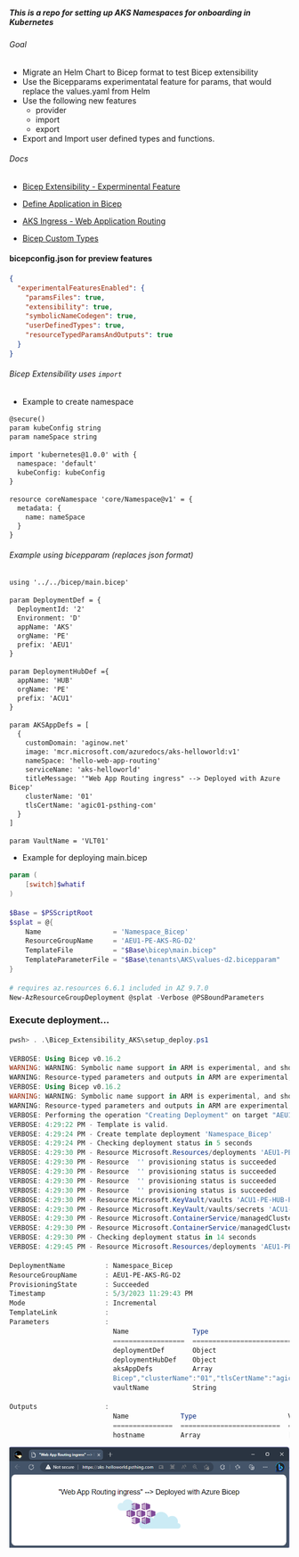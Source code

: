 ##### This is a repo for setting up AKS Namespaces for onboarding in Kubernetes

###### Goal
- Migrate an Helm Chart to Bicep format to test Bicep extensibility
- Use the Bicepparams experimentatal feature for params, that would replace the values.yaml from Helm
- Use the following new features
    - provider
    - import
    - export
- Export and Import user defined types and functions. 

###### Docs

- [Bicep Extensibility - Experminental Feature](https://learn.microsoft.com/en-us/azure/azure-resource-manager/bicep/bicep-config#enable-experimental-features)

- [Define Application in Bicep](https://learn.microsoft.com/en-us/azure/aks/learn/quick-kubernetes-deploy-bicep-extensibility-kubernetes-provider?tabs=PowerShell%2Cazure-powershell#add-the-application-definition)

- [AKS Ingress - Web Application Routing](https://learn.microsoft.com/en-us/azure/aks/web-app-routing?tabs=with-osm)

- [Bicep Custom Types](aka.ms/bicepCustomTypes)

#### bicepconfig.json for preview features
```json
{
  "experimentalFeaturesEnabled": {
    "paramsFiles": true,
    "extensibility": true,
    "symbolicNameCodegen": true,
    "userDefinedTypes": true,
    "resourceTypedParamsAndOutputs": true
  }
}
```

###### Bicep Extensibility uses `import`

- Example to create namespace

```bicep
@secure()
param kubeConfig string
param nameSpace string

import 'kubernetes@1.0.0' with {
  namespace: 'default'
  kubeConfig: kubeConfig
}

resource coreNamespace 'core/Namespace@v1' = {
  metadata: {
    name: nameSpace
  }
}
```
###### Example using bicepparam (replaces json format)

```bicep
using '../../bicep/main.bicep'

param DeploymentDef = {
  DeploymentId: '2'
  Environment: 'D'
  appName: 'AKS'
  orgName: 'PE'
  prefix: 'AEU1'
}

param DeploymentHubDef ={
  appName: 'HUB'
  orgName: 'PE'
  prefix: 'ACU1'
}

param AKSAppDefs = [
  {
    customDomain: 'aginow.net'
    image: 'mcr.microsoft.com/azuredocs/aks-helloworld:v1'
    nameSpace: 'hello-web-app-routing'
    serviceName: 'aks-helloworld'
    titleMessage: '"Web App Routing ingress" --> Deployed with Azure Bicep'
    clusterName: '01'
    tlsCertName: 'agic01-psthing-com'
  }
]

param VaultName = 'VLT01'
```
- Example for deploying main.bicep

```powershell
param (
    [switch]$whatif
)

$Base = $PSScriptRoot
$splat = @{
    Name                  = 'Namespace_Bicep'
    ResourceGroupName     = 'AEU1-PE-AKS-RG-D2'
    TemplateFile          = "$Base\bicep\main.bicep"
    TemplateParameterFile = "$Base\tenants\AKS\values-d2.bicepparam"
}

# requires az.resources 6.6.1 included in AZ 9.7.0
New-AzResourceGroupDeployment @splat -Verbose @PSBoundParameters
```

### Execute deployment...

```powershell
pwsh> . .\Bicep_Extensibility_AKS\setup_deploy.ps1

VERBOSE: Using Bicep v0.16.2
WARNING: WARNING: Symbolic name support in ARM is experimental, and should be enabled for testing purposes only. Do not enable this setting for any production usage, or you may be unexpectedly broken at any time!
WARNING: Resource-typed parameters and outputs in ARM are experimental, and should be enabled for testing purposes only. Do not enable this setting for any production usage, or you may be unexpectedly broken at any time!
VERBOSE: Using Bicep v0.16.2
WARNING: WARNING: Symbolic name support in ARM is experimental, and should be enabled for testing purposes only. Do not enable this setting for any production usage, or you may be unexpectedly broken at any time!
WARNING: Resource-typed parameters and outputs in ARM are experimental, and should be enabled for testing purposes only. Do not enable this setting for any production usage, or you may be unexpectedly broken at any time!
VERBOSE: Performing the operation "Creating Deployment" on target "AEU1-PE-AKS-RG-D2".
VERBOSE: 4:29:22 PM - Template is valid.
VERBOSE: 4:29:24 PM - Create template deployment 'Namespace_Bicep'
VERBOSE: 4:29:24 PM - Checking deployment status in 5 seconds
VERBOSE: 4:29:30 PM - Resource Microsoft.Resources/deployments 'AEU1-PE-AKS-D2-aks-helloworld' provisioning status is running
VERBOSE: 4:29:30 PM - Resource  '' provisioning status is succeeded
VERBOSE: 4:29:30 PM - Resource  '' provisioning status is succeeded
VERBOSE: 4:29:30 PM - Resource  '' provisioning status is succeeded
VERBOSE: 4:29:30 PM - Resource  '' provisioning status is succeeded
VERBOSE: 4:29:30 PM - Resource Microsoft.KeyVault/vaults 'ACU1-PE-HUB-P0-kvVLT01' provisioning status is succeeded
VERBOSE: 4:29:30 PM - Resource Microsoft.KeyVault/vaults/secrets 'ACU1-PE-HUB-P0-kvVLT01/agic01-psthing-com' provisioning status is succeeded
VERBOSE: 4:29:30 PM - Resource Microsoft.ContainerService/managedClusters 'AEU1-PE-AKS-D2-aks01' provisioning status is succeeded
VERBOSE: 4:29:30 PM - Resource Microsoft.ContainerService/managedClusters 'AEU1-PE-AKS-D2-aks01' provisioning status is succeeded
VERBOSE: 4:29:30 PM - Checking deployment status in 14 seconds
VERBOSE: 4:29:45 PM - Resource Microsoft.Resources/deployments 'AEU1-PE-AKS-D2-aks-helloworld' provisioning status is succeeded

DeploymentName          : Namespace_Bicep
ResourceGroupName       : AEU1-PE-AKS-RG-D2
ProvisioningState       : Succeeded
Timestamp               : 5/3/2023 11:29:43 PM
Mode                    : Incremental
TemplateLink            : 
Parameters              : 
                          Name                Type                       Value
                          ==================  =========================  ==========
                          deploymentDef       Object                     {"DeploymentId":"2","Environment":"D","appName":"AKS","orgName":"PE","prefix":"AEU1"}
                          deploymentHubDef    Object                     {"appName":"HUB","orgName":"PE","prefix":"ACU1"}
                          aksAppDefs          Array                      [{"customDomain":"aginow.net","image":"mcr.microsoft.com/azuredocs/aks-helloworld:v1","nameSpace":"hello-web-app-routing","serviceName":"aks-helloworld","titleMessage":"\"Web App Routing ingress\" --> Deployed with Azure
                          Bicep","clusterName":"01","tlsCertName":"agic01-psthing-com"}]
                          vaultName           String                     "VLT01"

Outputs                 : 
                          Name             Type                       Value
                          ===============  =========================  ==========
                          hostname         Array                      ["aks-helloworld.aginow.net"]

```

![Deployed](./docs/deployed_image.png)